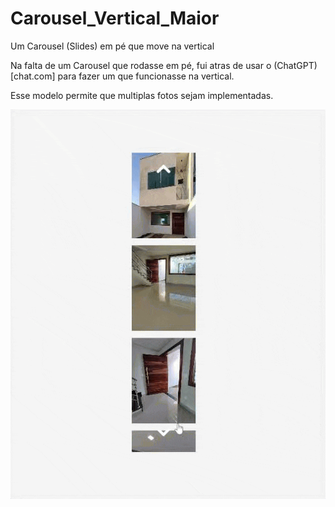 # Carousel_Vertical_Maior

Um Carousel (Slides) em pé que move na vertical

Na falta de um Carousel que rodasse em pé, fui atras de usar o (ChatGPT)[chat.com] para fazer um que funcionasse na vertical.

Esse modelo permite que multiplas fotos sejam implementadas.

![alt text](Carousel_varias_imagens.gif)